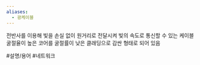 ```yaml
---
aliases:
  - 광케이블
---
```

전반사를 이용해 빛을 손실 없이 원거리로 전달시켜 빛의 속도로 통신할 수 있는 케이블
굴절율이 높은 코어를 굴절률이 낮은 클래딩으로 감싼 형태로 되어 있음

#설명/용어 #네트워크 